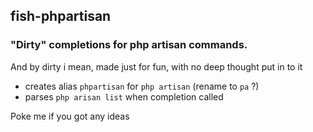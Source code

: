 ## fish-phpartisan

### "Dirty" completions for php artisan commands.

And by dirty i mean, made just for fun, with no deep thought put in to it

- creates alias `phpartisan` for `php artisan` (rename to `pa` ?)
- parses `php arisan list` when completion called

Poke me if you got any ideas
